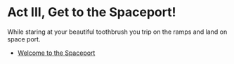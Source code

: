 # Act III, Get to the Spaceport!

While staring at your beautiful toothbrush you trip on the ramps and
land on space port.

  * [Welcome to the Spaceport](./4b.md)
